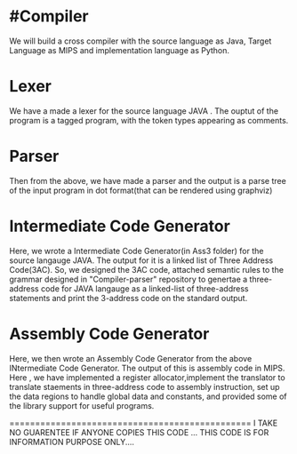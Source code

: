 #Compiler
=========================

We will build a cross compiler with the source language as Java, Target Language as MIPS and implementation language as Python.

Lexer
==========================

We have a made a lexer for the source language JAVA . The ouptut of the program is a tagged program, with the token  types appearing as comments.

Parser
==========================

Then from the above, we have made a parser and the output is a parse tree of the input program in dot format(that can be rendered using graphviz)

Intermediate Code Generator
===========================

Here, we wrote a Intermediate Code Generator(in Ass3 folder) for the source langauge JAVA. The output for it is a linked list of Three Address Code(3AC). So, we designed the 3AC code, attached semantic rules to the grammar designed in "Compiler-parser" repository to genertae a three-address code for JAVA langauge as a linked-list of three-address statements and print the 3-address code on the standard output.

Assembly Code Generator
===========================

Here, we then wrote an Assembly Code Generator from the above INtermediate Code Generator. The output of this is assembly code in MIPS. Here , we have implemented a register allocator,implement the translator to translate staements in three-address code to assembly instruction, set up the data regions to handle global data and constants, and provided some of the library support for useful programs. 


===============================================
I TAKE NO GUARENTEE IF ANYONE COPIES THIS CODE ... THIS CODE IS FOR INFORMATION PURPOSE ONLY....
